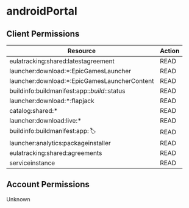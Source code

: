 # androidPortal


## Client Permissions
| Resource | Action |
| -------- | ------ |
| eulatracking:shared:latestagreement | READ |
| launcher:download:*:EpicGamesLauncher | READ |
| launcher:download:*:EpicGamesLauncherContent | READ |
| buildinfo:buildmanifest:app:*:build:*:status | READ |
| launcher:download:*:flapjack | READ |
| catalog:shared:* | READ |
| launcher:download:live:* | READ |
| buildinfo:buildmanifest:app:*:label:* | READ |
| launcher:analytics:packageinstaller | READ |
| eulatracking:shared:agreements | READ |
| serviceinstance | READ |

## Account Permissions
Unknown

